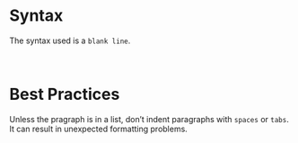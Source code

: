 # Syntax

The syntax used is a `blank line`.

<br>

# Best Practices

Unless the pragraph is in a list, don’t indent paragraphs with `spaces` or `tabs`. It can result in unexpected formatting problems.